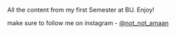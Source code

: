 All the content from my first Semester at BU.
Enjoy!

make sure to follow me on instagram - [@not_not_amaan](https://www.instagram.com/not_not_amaan/)
